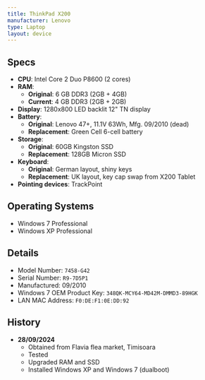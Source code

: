 ```yaml
---
title: ThinkPad X200
manufacturer: Lenovo
type: Laptop
layout: device
---
```


## Specs

-   **CPU**: Intel Core 2 Duo P8600 (2 cores)
-   **RAM**:
    -   **Original**: 6 GB DDR3 (2GB + 4GB)
    -   **Current**: 4 GB DDR3 (2GB + 2GB)
-   **Display**: 1280x800 LED backlit 12" TN display
-   **Battery**:
    -   **Original**: Lenovo 47+, 11.1V 63Wh, Mfg. 09/2010 (dead)
    -   **Replacement**: Green Cell 6-cell battery
-   **Storage**:
    -   **Original**: 60GB Kingston SSD
    -   **Replacement**: 128GB Micron SSD
-   **Keyboard**: 
    - **Original**: German layout, shiny keys
    - **Replacement**: UK layout, key cap swap from X200 Tablet
-   **Pointing devices**: TrackPoint

## Operating Systems

- Windows 7 Professional
- Windows XP Professional

## Details

-   Model Number: `7458-G42`
-   Serial Number: `R9-7D5P1`
-   Manufactured: 09/2010
-   Windows 7 OEM Product Key: `348QK-MCY64-MD42M-DMMD3-89HGK`
-   LAN MAC Address: `F0:DE:F1:0E:DD:92`

## History

-   **28/09/2024**
    -   Obtained from Flavia flea market, Timisoara
    -   Tested
    -   Upgraded RAM and SSD
    -   Installed Windows XP and Windows 7 (dualboot)
